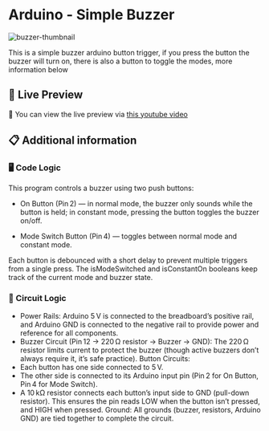# Arduino - Simple Buzzer
![buzzer-thumbnail](https://github.com/user-attachments/assets/7abec451-1939-410a-b3e0-4071b6c32efb)

This is a simple buzzer arduino button trigger, if you press the button the buzzer will turn on, there is also a button to toggle the modes, more information below
## 📖 Live Preview

👀 You can view the live preview via [this youtube video](https://youtu.be/-5EuVW0vIUA)

## 📋 Additional information

### 🖥️ Code Logic
This program controls a buzzer using two push buttons:

- On Button (Pin 2) — in normal mode, the buzzer only sounds while the button is held; in constant mode, pressing the button toggles the buzzer on/off.

- Mode Switch Button (Pin 4) — toggles between normal mode and constant mode.

Each button is debounced with a short delay to prevent multiple triggers from a single press. The isModeSwitched and isConstantOn booleans keep track of the current mode and buzzer state.

### 🔌 Circuit Logic
- Power Rails: Arduino 5 V is connected to the breadboard’s positive rail, and Arduino GND is connected to the negative rail to provide power and reference for all components.
- Buzzer Circuit (Pin 12 → 220 Ω resistor → Buzzer → GND):
The 220 Ω resistor limits current to protect the buzzer (though active buzzers don’t always require it, it’s safe practice).
Button Circuits:
- Each button has one side connected to 5 V.
- The other side is connected to its Arduino input pin (Pin 2 for On Button, Pin 4 for Mode Switch).
- A 10 kΩ resistor connects each button’s input side to GND (pull-down resistor). This ensures the pin reads LOW when the button isn’t pressed, and HIGH when pressed.
Ground: All grounds (buzzer, resistors, Arduino GND) are tied together to complete the circuit.
